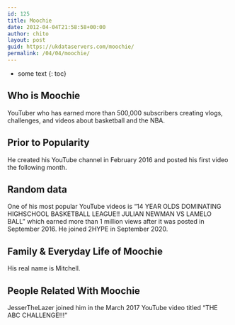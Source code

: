 ```yaml
---
id: 125
title: Moochie
date: 2012-04-04T21:58:58+00:00
author: chito
layout: post
guid: https://ukdataservers.com/moochie/
permalink: /04/04/moochie/
---
```


* some text
{: toc}


## Who is  Moochie
                  
                  
                  
YouTuber who has earned more than 500,000 subscribers creating vlogs, challenges, and videos about basketball and the NBA. 
                  
                
                
                
## Prior to Popularity 
                  
                  
                  
He created his YouTube channel in February 2016 and posted his first video the following month. 
                  
                
                
                
## Random data 
                  
                  
                  
One of his most popular YouTube videos is &#8220;14 YEAR OLDS DOMINATING HIGHSCHOOL BASKETBALL LEAGUE!! JULIAN NEWMAN VS LAMELO BALL&#8221; which earned more than 1 million views after it was posted in September 2016. He joined 2HYPE in September 2020.
                  
                
                
                
## Family & Everyday Life of Moochie
                  
                  
                  
His real name is Mitchell. 
                  
                
                
                
## People Related With  Moochie
                  
                  
                  
JesserTheLazer joined him in the March 2017 YouTube video titled &#8220;THE ABC CHALLENGE!!!&#8221; 
                  
                
              
            
          
          
          
    
    
  
